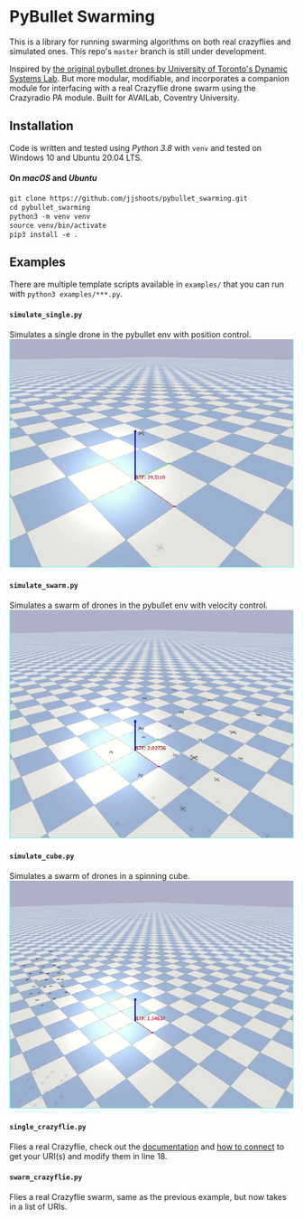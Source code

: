 # PyBullet Swarming

This is a library for running swarming algorithms on both real crazyflies and simulated ones.
This repo's `master` branch is still under development.

Inspired by [the original pybullet drones by University of Toronto's Dynamic Systems Lab](https://github.com/utiasDSL/gym-pybullet-drones). But more modular, modifiable, and incorporates a companion module for interfacing with a real Crazyflie drone swarm using the Crazyradio PA module. Built for AVAILab, Coventry University.

## Installation
Code is written and tested using _Python 3.8_ with `venv` and tested on Windows 10 and Ubuntu 20.04 LTS.

#### On _macOS_ and _Ubuntu_
```
git clone https://github.com/jjshoots/pybullet_swarming.git
cd pybullet_swarming
python3 -m venv venv
source venv/bin/activate
pip3 install -e .
```

## Examples
There are multiple template scripts available in `examples/` that you can run with `python3 examples/***.py`.

#### `simulate_single.py`
Simulates a single drone in the pybullet env with position control.
![simulate a single drone](/resource/simulate_single.gif)

#### `simulate_swarm.py`
Simulates a swarm of drones in the pybullet env with velocity control.
![simulate a swarm of drones](/resource/simulate_swarm.gif)

#### `simulate_cube.py`
Simulates a swarm of drones in a spinning cube.
![You spin me round right round](/resource/simulate_cube.gif)

#### `single_crazyflie.py`
Flies a real Crazyflie, check out the [documentation](https://www.bitcraze.io/documentation/tutorials/getting-started-with-crazyflie-2-x/) and [how to connect](https://www.bitcraze.io/documentation/tutorials/getting-started-with-crazyflie-2-x/#config-client) to get your URI(s) and modify them in line 18.

#### `swarm_crazyflie.py`
Flies a real Crazyflie swarm, same as the previous example, but now takes in a list of URIs.
